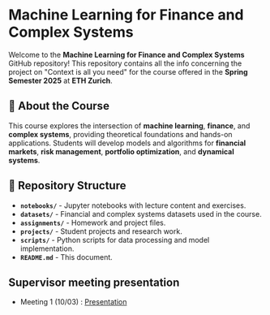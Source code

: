 # Machine Learning for Finance and Complex Systems

Welcome to the **Machine Learning for Finance and Complex Systems** GitHub repository! This repository contains all the info concerning the project on "Context is all you need" for the course offered in the **Spring Semester 2025** at **ETH Zurich**.

## 📌 About the Course
This course explores the intersection of **machine learning**, **finance**, and **complex systems**, providing theoretical foundations and hands-on applications. Students will develop models and algorithms for **financial markets**, **risk management**, **portfolio optimization**, and **dynamical systems**.

## 📂 Repository Structure
- **`notebooks/`** - Jupyter notebooks with lecture content and exercises.
- **`datasets/`** - Financial and complex systems datasets used in the course.
- **`assignments/`** - Homework and project files.
- **`projects/`** - Student projects and research work.
- **`scripts/`** - Python scripts for data processing and model implementation.
- **`README.md`** - This document.

## Supervisor meeting presentation
- Meeting 1 (10/03) : [Presentation]((https://ethz-my.sharepoint.com/:p:/g/personal/viiyer_ethz_ch/EZsWf9FVpQJMgCB4v7khLv0BGcxJW92ZtfYz6GukUAzm7w?e=lFAGPu)) 
